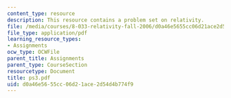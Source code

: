 ```yaml
---
content_type: resource
description: This resource contains a problem set on relativity.
file: /media/courses/8-033-relativity-fall-2006/d0a46e5655cc06d21ace2d54d4b774f9_ps3.pdf
file_type: application/pdf
learning_resource_types:
- Assignments
ocw_type: OCWFile
parent_title: Assignments
parent_type: CourseSection
resourcetype: Document
title: ps3.pdf
uid: d0a46e56-55cc-06d2-1ace-2d54d4b774f9
---
```

